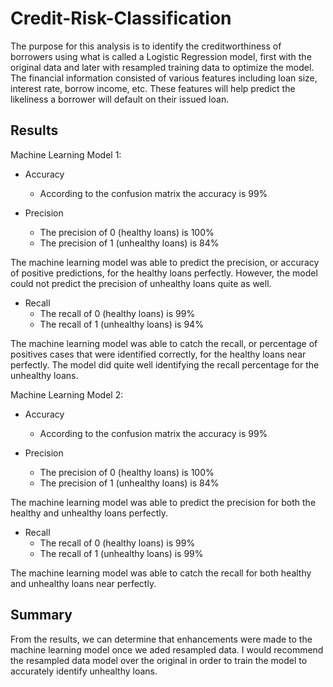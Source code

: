 # Credit-Risk-Classification

The purpose for this analysis is to identify the creditworthiness of borrowers using what is called a Logistic Regression model, first with the original data and later with resampled training data to optimize the model.  The financial information consisted of various features including loan size, interest rate, borrow income, etc.  These features will help predict the likeliness a borrower will default on their issued loan.  

Results
- 
Machine Learning Model 1:
  - Accuracy
    - According to the confusion matrix the accuracy is 99%

  - Precision
    - The precision of 0 (healthy loans) is 100%
    - The precision of 1 (unhealthy loans) is 84%
      
The machine learning model was able to predict the precision, or accuracy of positive predictions, for the healthy loans perfectly.  However, the model could not predict the precision of unhealthy loans quite as well.
 
  - Recall
    - The recall of 0 (healthy loans) is 99%
    - The recall of 1 (unhealthy loans) is 94%
      
The machine learning model was able to catch the recall, or percentage of positives cases that were identified correctly, for the healthy loans near perfectly.  The model did quite well identifying the recall percentage for the unhealthy loans.

Machine Learning Model 2:
  - Accuracy
    - According to the confusion matrix the accuracy is 99%

  - Precision
    - The precision of 0 (healthy loans) is 100%
    - The precision of 1 (unhealthy loans) is 84%
      
The machine learning model was able to predict the precision for both the healthy and unhealthy loans perfectly.

  - Recall
    - The recall of 0 (healthy loans) is 99%
    - The recall of 1 (unhealthy loans) is 99%
      
The machine learning model was able to catch the recall for both healthy and unhealthy loans near perfectly.
   

Summary
-
From the results, we can determine that enhancements were made to the machine learning model once we aded resampled data.  I would recommend the resampled data model over the original in order to train the model to accurately identify unhealthy loans.
